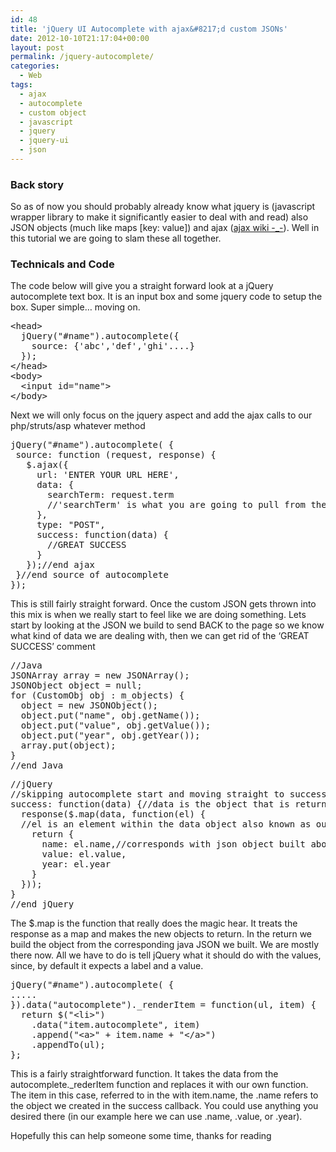 ```yaml
---
id: 48
title: 'jQuery UI Autocomplete with ajax&#8217;d custom JSONs'
date: 2012-10-10T21:17:04+00:00
layout: post
permalink: /jquery-autocomplete/
categories:
  - Web
tags:
  - ajax
  - autocomplete
  - custom object
  - javascript
  - jquery
  - jquery-ui
  - json
---
```

### Back story

So as of now you should probably already know what jquery is (javascript wrapper library to make it significantly easier to deal with and read) also JSON objects (much like maps [key: value]) and ajax (<a href="http://en.wikipedia.org/wiki/Ajax_(programming)" rel="external">ajax wiki -_-</a>). Well in this tutorial we are going to slam these all together.

### Technicals and Code

The code below will give you a straight forward look at a jQuery autocomplete text box. It is an input box and some jquery code to setup the box. Super simple&#8230; moving on.

<pre class="brush: jscript; title: ; notranslate" title="">&lt;head&gt;
  jQuery("#name").autocomplete({
    source: {'abc','def','ghi'....}
  });
&lt;/head&gt;
&lt;body&gt;
  &lt;input id="name"&gt;
&lt;/body&gt;
</pre>

Next we will only focus on the jquery aspect and add the ajax calls to our php/struts/asp whatever method

<pre class="brush: jscript; title: ; notranslate" title="">jQuery("#name").autocomplete( {
 source: function (request, response) {
   $.ajax({
     url: 'ENTER YOUR URL HERE',
     data: {
       searchTerm: request.term
       //'searchTerm' is what you are going to pull from the request
     },
     type: "POST",
     success: function(data) {
       //GREAT SUCCESS
     }
   });//end ajax
 }//end source of autocomplete
});
</pre>

This is still fairly straight forward. Once the custom JSON gets thrown into this mix is when we really start to feel like we are doing something. Lets start by looking at the JSON we build to send BACK to the page so we know what kind of data we are dealing with, then we can get rid of the &#8216;GREAT SUCCESS&#8217; comment

<pre class="brush: java; title: ; notranslate" title="">//Java
JSONArray array = new JSONArray();
JSONObject object = null;
for (CustomObj obj : m_objects) {
  object = new JSONObject();
  object.put("name", obj.getName());
  object.put("value", obj.getValue());
  object.put("year", obj.getYear());
  array.put(object);
}
//end Java
</pre>

<pre class="brush: jscript; title: ; notranslate" title="">//jQuery
//skipping autocomplete start and moving straight to success callback
success: function(data) {//data is the object that is returned
  response($.map(data, function(el) {
  //el is an element within the data object also known as our custom json object
    return {
      name: el.name,//corresponds with json object built above
      value: el.value,
      year: el.year
    }
  }));
}
//end jQuery
</pre>

The $.map is the function that really does the magic hear. It treats the response as a map and makes the new objects to return. In the return we build the object from the corresponding java JSON we built. We are mostly there now. All we have to do is tell jQuery what it should do with the values, since, by default it expects a label and a value.

<pre class="brush: jscript; title: ; notranslate" title="">jQuery("#name").autocomplete( {
.....
}).data("autocomplete")._renderItem = function(ul, item) {
  return $("&lt;li&gt;")
    .data("item.autocomplete", item)
    .append("&lt;a&gt;" + item.name + "&lt;/a&gt;")
    .appendTo(ul);
};
</pre>

This is a fairly straightforward function. It takes the data from the autocomplete._rederItem function and replaces it with our own function. The item in this case, referred to in the <a> with item.name, the .name refers to the object we created in the success callback. You could use anything you desired there (in our example here we can use .name, .value, or .year).

Hopefully this can help someone some time, thanks for reading